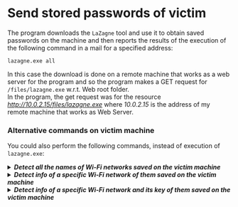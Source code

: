 # Send stored passwords of victim
The program downloads the <code>LaZagne</code> tool and use it to obtain saved passwords on the machine and then reports the results of the execution of the following command in a mail for a specified address:
<pre lang="bash"><code>lazagne.exe all</code></pre>
In this case the download is done on a remote machine that works as a web server for the program and so the program makes a GET request for <code>/files/lazagne.exe</code> w.r.t. Web root folder.<br>
In the program, the get request was for the resource <i>http://10.0.2.15/files/lazagne.exe</i> where <i>10.0.2.15</i> is the address of my remote machine that works as Web Server.
### Alternative commands on victim machine
You could also perform the following commands, instead of execution of <code>lazagne.exe</code>:
<details><summary><b><i>Detect all the names of Wi-Fi networks saved on the victim machine</i></b></summary>
<pre lang="bash"><code>netsh wlan show profile</code></pre>
</details>
<details><summary><b><i>Detect info of a specific Wi-Fi network of them saved on the victim machine</i></b></summary>
<pre lang="bash"><code>netsh wlan show profile NAME_NET</code></pre>
where <b>NAME_NET</b> is the name of the network for which we want to obtain info.
</details>
<details><summary><b><i>Detect info of a specific Wi-Fi network and its key of them saved on the victim machine</i></b></summary>
<pre lang="bash"><code>netsh wlan show profile NAME_NET key=clear</code></pre>
where <b>NAME_NET</b> is the name of the network for which we want to obtain info.
</details>
